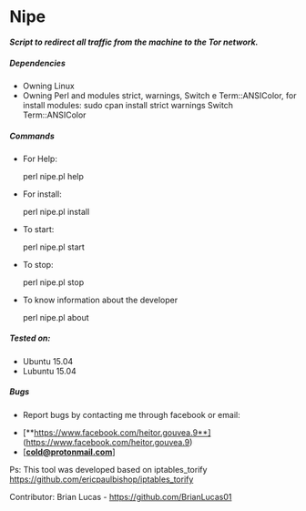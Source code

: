 # Nipe

***Script to redirect all traffic from the machine to the Tor network.***

##### Dependencies

* Owning Linux 
* Owning Perl and modules strict, warnings, Switch e Term::ANSIColor, for install modules:
      sudo cpan install strict warnings Switch Term::ANSIColor

##### Commands

* For Help:
  
    perl nipe.pl help
  
* For install:
  
    perl nipe.pl install

* To start:

    perl nipe.pl start
 
* To stop:

    perl nipe.pl stop

* To know information about the developer

    perl nipe.pl about

##### Tested on:

* Ubuntu 15.04
* Lubuntu 15.04

##### Bugs

- Report bugs by contacting me through facebook or email:
* [**https://www.facebook.com/heitor.gouvea.9**] (https://www.facebook.com/heitor.gouvea.9)
* [**cold@protonmail.com**]

Ps: This tool was developed based on iptables_torify 
https://github.com/ericpaulbishop/iptables_torify

Contributor: Brian Lucas - https://github.com/BrianLucas01
